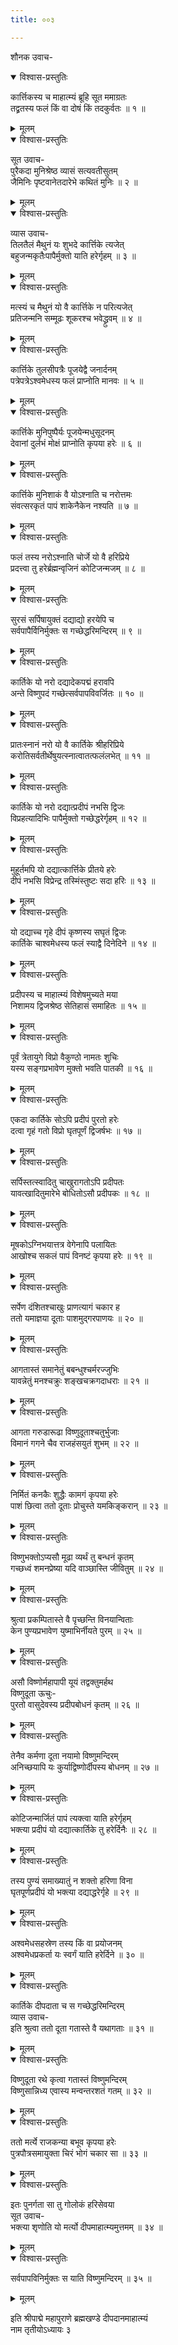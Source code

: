 ```yaml
---
title: ००३

---
```

शौनक उवाच-  

<details open><summary>विश्वास-प्रस्तुतिः</summary>

कार्त्तिकस्य च माहात्म्यं ब्रूहि सूत ममाग्रतः  
तद्व्रतस्य फलं किं वा दोषं किं तदकुर्वतः ॥ १ ॥
</details>

<details><summary>मूलम्</summary>

कार्त्तिकस्य च माहात्म्यं ब्रूहि सूत ममाग्रतः  
तद्व्रतस्य फलं किं वा दोषं किं तदकुर्वतः ॥ १ ॥
</details>



<details open><summary>विश्वास-प्रस्तुतिः</summary>

सूत उवाच-  
पुरैकदा मुनिश्रेष्ठ व्यासं सत्यवतीसुतम्  
जैमिनिः पृष्टवानेतदारेभे कथितं मुनिः ॥ २ ॥
</details>

<details><summary>मूलम्</summary>

सूत उवाच-  
पुरैकदा मुनिश्रेष्ठ व्यासं सत्यवतीसुतम्  
जैमिनिः पृष्टवानेतदारेभे कथितं मुनिः ॥ २ ॥
</details>



<details open><summary>विश्वास-प्रस्तुतिः</summary>

व्यास उवाच-  
तिलतैलं मैथुनं यः शुभदे कार्त्तिके त्यजेत्  
बहुजन्मकृतैःपापैर्मुक्तो याति हरेर्गृहम् ॥ ३ ॥
</details>

<details><summary>मूलम्</summary>

व्यास उवाच-  
तिलतैलं मैथुनं यः शुभदे कार्त्तिके त्यजेत्  
बहुजन्मकृतैःपापैर्मुक्तो याति हरेर्गृहम् ॥ ३ ॥
</details>



<details open><summary>विश्वास-प्रस्तुतिः</summary>

मत्स्यं च मैथुनं यो वै कार्त्तिके न परित्यजेत्  
प्रतिजन्मनि सम्मूढः शूकरश्च भवेद्ध्रुवम् ॥ ४ ॥
</details>

<details><summary>मूलम्</summary>

मत्स्यं च मैथुनं यो वै कार्त्तिके न परित्यजेत्  
प्रतिजन्मनि सम्मूढः शूकरश्च भवेद्ध्रुवम् ॥ ४ ॥
</details>



<details open><summary>विश्वास-प्रस्तुतिः</summary>

कार्त्तिके तुलसीपत्रैः पूजयेद्वै जनार्दनम्  
पत्रेपत्रेऽश्वमेधस्य फलं प्राप्नोति मानवः ॥ ५ ॥
</details>

<details><summary>मूलम्</summary>

कार्त्तिके तुलसीपत्रैः पूजयेद्वै जनार्दनम्  
पत्रेपत्रेऽश्वमेधस्य फलं प्राप्नोति मानवः ॥ ५ ॥
</details>



<details open><summary>विश्वास-प्रस्तुतिः</summary>

कार्त्तिके मुनिपुष्पैर्यः पूजयेन्मधुसूदनम्  
देवानां दुर्लभं मोक्षं प्राप्नोति कृपया हरेः ॥ ६ ॥
</details>

<details><summary>मूलम्</summary>

कार्त्तिके मुनिपुष्पैर्यः पूजयेन्मधुसूदनम्  
देवानां दुर्लभं मोक्षं प्राप्नोति कृपया हरेः ॥ ६ ॥
</details>



<details open><summary>विश्वास-प्रस्तुतिः</summary>

कार्त्तिके मुनिशाकं वै योऽश्नाति च नरोत्तमः  
संवत्सरकृतं पापं शाकेनैकेन नश्यति ॥ ७ ॥
</details>

<details><summary>मूलम्</summary>

कार्त्तिके मुनिशाकं वै योऽश्नाति च नरोत्तमः  
संवत्सरकृतं पापं शाकेनैकेन नश्यति ॥ ७ ॥
</details>



<details open><summary>विश्वास-प्रस्तुतिः</summary>

फलं तस्य नरोऽश्नाति चोर्जे यो वै हरिप्रिये  
प्रदत्त्वा तु हरेर्ब्रह्मन्वृजिनं कोटिजन्मजम् ॥ ८ ॥
</details>

<details><summary>मूलम्</summary>

फलं तस्य नरोऽश्नाति चोर्जे यो वै हरिप्रिये  
प्रदत्त्वा तु हरेर्ब्रह्मन्वृजिनं कोटिजन्मजम् ॥ ८ ॥
</details>



<details open><summary>विश्वास-प्रस्तुतिः</summary>

सुरसं सर्पिषायुक्तं दद्याद्यो हरयेपि च  
सर्वपापैर्विनिर्मुक्तः स गच्छेद्धरिमन्दिरम् ॥ ९ ॥
</details>

<details><summary>मूलम्</summary>

सुरसं सर्पिषायुक्तं दद्याद्यो हरयेपि च  
सर्वपापैर्विनिर्मुक्तः स गच्छेद्धरिमन्दिरम् ॥ ९ ॥
</details>



<details open><summary>विश्वास-प्रस्तुतिः</summary>

कार्तिके यो नरो दद्यादेकपद्मं हरावपि  
अन्ते विष्णुपदं गच्छेत्सर्वपापविवर्जितः ॥ १० ॥
</details>

<details><summary>मूलम्</summary>

कार्तिके यो नरो दद्यादेकपद्मं हरावपि  
अन्ते विष्णुपदं गच्छेत्सर्वपापविवर्जितः ॥ १० ॥
</details>



<details open><summary>विश्वास-प्रस्तुतिः</summary>

प्रातःस्नानं नरो यो वै कार्तिके श्रीहरिप्रिये  
करोतिसर्वतीर्थेषुयत्स्नात्वातत्फलंलभेत् ॥ ११ ॥
</details>

<details><summary>मूलम्</summary>

प्रातःस्नानं नरो यो वै कार्तिके श्रीहरिप्रिये  
करोतिसर्वतीर्थेषुयत्स्नात्वातत्फलंलभेत् ॥ ११ ॥
</details>



<details open><summary>विश्वास-प्रस्तुतिः</summary>

कार्तिके यो नरो दद्यात्प्रदीपं नभसि द्विजः  
विप्रहत्यादिभिः पापैर्मुक्तो गच्छेद्धरेर्गृहम् ॥ १२ ॥
</details>

<details><summary>मूलम्</summary>

कार्तिके यो नरो दद्यात्प्रदीपं नभसि द्विजः  
विप्रहत्यादिभिः पापैर्मुक्तो गच्छेद्धरेर्गृहम् ॥ १२ ॥
</details>



<details open><summary>विश्वास-प्रस्तुतिः</summary>

मुहूर्तमपि यो दद्यात्कार्त्तिके प्रीतये हरेः  
दीपं नभसि विप्रेन्द्र तस्मिंस्तुष्टः सदा हरिः ॥ १३ ॥
</details>

<details><summary>मूलम्</summary>

मुहूर्तमपि यो दद्यात्कार्त्तिके प्रीतये हरेः  
दीपं नभसि विप्रेन्द्र तस्मिंस्तुष्टः सदा हरिः ॥ १३ ॥
</details>



<details open><summary>विश्वास-प्रस्तुतिः</summary>

यो दद्याच्च गृहे दीपं कृष्णस्य सघृतं द्विजः  
कार्तिके चाश्वमेधस्य फलं स्याद्वै दिनेदिने ॥ १४ ॥
</details>

<details><summary>मूलम्</summary>

यो दद्याच्च गृहे दीपं कृष्णस्य सघृतं द्विजः  
कार्तिके चाश्वमेधस्य फलं स्याद्वै दिनेदिने ॥ १४ ॥
</details>



<details open><summary>विश्वास-प्रस्तुतिः</summary>

प्रदीपस्य च माहात्म्यं विशेषमुच्यते मया  
निशामय द्विजश्रेष्ठ सेतिहासं समाहितः ॥ १५ ॥
</details>

<details><summary>मूलम्</summary>

प्रदीपस्य च माहात्म्यं विशेषमुच्यते मया  
निशामय द्विजश्रेष्ठ सेतिहासं समाहितः ॥ १५ ॥
</details>



<details open><summary>विश्वास-प्रस्तुतिः</summary>

पूर्वं त्रेतायुगे विप्रो वैकुण्ठो नामतः शुचिः  
यस्य सङ्गप्रभावेण मुक्तो भवति पातकी ॥ १६ ॥
</details>

<details><summary>मूलम्</summary>

पूर्वं त्रेतायुगे विप्रो वैकुण्ठो नामतः शुचिः  
यस्य सङ्गप्रभावेण मुक्तो भवति पातकी ॥ १६ ॥
</details>



<details open><summary>विश्वास-प्रस्तुतिः</summary>

एकदा कार्तिके सोऽपि प्रदीपं पुरतो हरेः  
दत्वा गृहं गतो विप्रो घृतपूर्णं द्विजर्षभः ॥ १७ ॥
</details>

<details><summary>मूलम्</summary>

एकदा कार्तिके सोऽपि प्रदीपं पुरतो हरेः  
दत्वा गृहं गतो विप्रो घृतपूर्णं द्विजर्षभः ॥ १७ ॥
</details>



<details open><summary>विश्वास-प्रस्तुतिः</summary>

सर्पिस्तत्स्वादितु चाखुरागतोऽपि प्रदीपतः  
यावत्खादितुमारेभे बोधितोऽसौ प्रदीपकः ॥ १८ ॥
</details>

<details><summary>मूलम्</summary>

सर्पिस्तत्स्वादितु चाखुरागतोऽपि प्रदीपतः  
यावत्खादितुमारेभे बोधितोऽसौ प्रदीपकः ॥ १८ ॥
</details>



<details open><summary>विश्वास-प्रस्तुतिः</summary>

मूषकोऽग्निभयात्तत्र वेगेनापि पलायितः  
आखोश्च सकलं पापं विनष्टं कृपया हरेः ॥ १९ ॥
</details>

<details><summary>मूलम्</summary>

मूषकोऽग्निभयात्तत्र वेगेनापि पलायितः  
आखोश्च सकलं पापं विनष्टं कृपया हरेः ॥ १९ ॥
</details>



<details open><summary>विश्वास-प्रस्तुतिः</summary>

सर्पेण दंशितश्चाखुः प्राणत्यागं चकार ह  
ततो यमाज्ञया दूताः पाशमुद्गरपाणयः ॥ २० ॥
</details>

<details><summary>मूलम्</summary>

सर्पेण दंशितश्चाखुः प्राणत्यागं चकार ह  
ततो यमाज्ञया दूताः पाशमुद्गरपाणयः ॥ २० ॥
</details>



<details open><summary>विश्वास-प्रस्तुतिः</summary>

आगतास्तं समानेतुं बबन्धुश्चर्मरज्जुभिः  
यावन्नेतुं मनश्चक्रुः शङ्खचक्रगदाधराः ॥ २१ ॥
</details>

<details><summary>मूलम्</summary>

आगतास्तं समानेतुं बबन्धुश्चर्मरज्जुभिः  
यावन्नेतुं मनश्चक्रुः शङ्खचक्रगदाधराः ॥ २१ ॥
</details>



<details open><summary>विश्वास-प्रस्तुतिः</summary>

आगता गरुडारूढा विष्णुदूताश्चतुर्भुजाः  
विमानं गगने चैव राजहंसयुतं शुभम् ॥ २२ ॥
</details>

<details><summary>मूलम्</summary>

आगता गरुडारूढा विष्णुदूताश्चतुर्भुजाः  
विमानं गगने चैव राजहंसयुतं शुभम् ॥ २२ ॥
</details>



<details open><summary>विश्वास-प्रस्तुतिः</summary>

निर्मितं कनकैः शुद्धैः कामगं कृपया हरेः  
पाशं छित्वा ततो दूताः प्रोचुस्ते यमकिङ्करान् ॥ २३ ॥
</details>

<details><summary>मूलम्</summary>

निर्मितं कनकैः शुद्धैः कामगं कृपया हरेः  
पाशं छित्वा ततो दूताः प्रोचुस्ते यमकिङ्करान् ॥ २३ ॥
</details>



<details open><summary>विश्वास-प्रस्तुतिः</summary>

विष्णुभक्तोऽप्यसौ मूढा व्यर्थं तु बन्धनं कृतम्  
गच्छध्वं शमनप्रेष्या यदि वाञ्छास्ति जीवितुम् ॥ २४ ॥
</details>

<details><summary>मूलम्</summary>

विष्णुभक्तोऽप्यसौ मूढा व्यर्थं तु बन्धनं कृतम्  
गच्छध्वं शमनप्रेष्या यदि वाञ्छास्ति जीवितुम् ॥ २४ ॥
</details>



<details open><summary>विश्वास-प्रस्तुतिः</summary>

श्रुत्वा प्रकम्पितास्ते वै पृच्छन्ति विनयान्विताः  
केन पुण्यप्रभावेण युष्माभिर्नीयते पुरम् ॥ २५ ॥
</details>

<details><summary>मूलम्</summary>

श्रुत्वा प्रकम्पितास्ते वै पृच्छन्ति विनयान्विताः  
केन पुण्यप्रभावेण युष्माभिर्नीयते पुरम् ॥ २५ ॥
</details>



<details open><summary>विश्वास-प्रस्तुतिः</summary>

असौ विष्णोर्महापापी यूयं तद्वक्तुमर्हथ  
विष्णुदूता ऊचुः-  
पुरतो वासुदेवस्य प्रदीपबोधनं कृतम् ॥ २६ ॥
</details>

<details><summary>मूलम्</summary>

असौ विष्णोर्महापापी यूयं तद्वक्तुमर्हथ  
विष्णुदूता ऊचुः-  
पुरतो वासुदेवस्य प्रदीपबोधनं कृतम् ॥ २६ ॥
</details>



<details open><summary>विश्वास-प्रस्तुतिः</summary>

तेनैव कर्मणा दूता नयामो विष्णुमन्दिरम्  
अनिच्छयापि यः कुर्याद्विष्णोर्दीपस्य बोधनम् ॥ २७ ॥
</details>

<details><summary>मूलम्</summary>

तेनैव कर्मणा दूता नयामो विष्णुमन्दिरम्  
अनिच्छयापि यः कुर्याद्विष्णोर्दीपस्य बोधनम् ॥ २७ ॥
</details>



<details open><summary>विश्वास-प्रस्तुतिः</summary>

कोटिजन्मार्जितं पापं त्यक्त्वा याति हरेर्गृहम्  
भक्त्या प्रदीपं यो दद्यात्कार्तिके तु हरेर्दिनैः ॥ २८ ॥
</details>

<details><summary>मूलम्</summary>

कोटिजन्मार्जितं पापं त्यक्त्वा याति हरेर्गृहम्  
भक्त्या प्रदीपं यो दद्यात्कार्तिके तु हरेर्दिनैः ॥ २८ ॥
</details>



<details open><summary>विश्वास-प्रस्तुतिः</summary>

तस्य पुण्यं समाख्यातुं न शक्तो हरिणा विना  
घृतपूर्णप्रदीपं यो भक्त्या दद्याद्धरेर्गृहे ॥ २९ ॥
</details>

<details><summary>मूलम्</summary>

तस्य पुण्यं समाख्यातुं न शक्तो हरिणा विना  
घृतपूर्णप्रदीपं यो भक्त्या दद्याद्धरेर्गृहे ॥ २९ ॥
</details>



<details open><summary>विश्वास-प्रस्तुतिः</summary>

अश्वमेधसहस्रेण तस्य किं वा प्रयोजनम्  
अश्वमेधप्रकर्ता यः स्वर्गं याति हरेर्दिने ॥ ३० ॥
</details>

<details><summary>मूलम्</summary>

अश्वमेधसहस्रेण तस्य किं वा प्रयोजनम्  
अश्वमेधप्रकर्ता यः स्वर्गं याति हरेर्दिने ॥ ३० ॥
</details>



<details open><summary>विश्वास-प्रस्तुतिः</summary>

कार्तिके दीपदाता च स गच्छेद्धरिमन्दिरम्  
व्यास उवाच-  
इति श्रुत्वा ततो दूता गतास्ते वै यथागताः ॥ ३१ ॥
</details>

<details><summary>मूलम्</summary>

कार्तिके दीपदाता च स गच्छेद्धरिमन्दिरम्  
व्यास उवाच-  
इति श्रुत्वा ततो दूता गतास्ते वै यथागताः ॥ ३१ ॥
</details>



<details open><summary>विश्वास-प्रस्तुतिः</summary>

विष्णुदूता रथे कृत्वा गतास्तं विष्णुमन्दिरम्  
विष्णुसान्निध्य एवास्य मन्वन्तरशतं गतम् ॥ ३२ ॥
</details>

<details><summary>मूलम्</summary>

विष्णुदूता रथे कृत्वा गतास्तं विष्णुमन्दिरम्  
विष्णुसान्निध्य एवास्य मन्वन्तरशतं गतम् ॥ ३२ ॥
</details>



<details open><summary>विश्वास-प्रस्तुतिः</summary>

ततो मर्त्ये राजकन्या बभूव कृपया हरेः  
पुत्रपौत्रसमायुक्ता चिरं भोगं चकार सा ॥ ३३ ॥
</details>

<details><summary>मूलम्</summary>

ततो मर्त्ये राजकन्या बभूव कृपया हरेः  
पुत्रपौत्रसमायुक्ता चिरं भोगं चकार सा ॥ ३३ ॥
</details>



<details open><summary>विश्वास-प्रस्तुतिः</summary>

इतः पुनर्गता सा तु गोलोकं हरिसेवया  
सूत उवाच-  
भक्त्या शृणोति यो मर्त्यो दीपमाहात्म्यमुत्तमम् ॥ ३४ ॥
</details>

<details><summary>मूलम्</summary>

इतः पुनर्गता सा तु गोलोकं हरिसेवया  
सूत उवाच-  
भक्त्या शृणोति यो मर्त्यो दीपमाहात्म्यमुत्तमम् ॥ ३४ ॥
</details>



<details open><summary>विश्वास-प्रस्तुतिः</summary>

सर्वपापविनिर्मुक्तः स याति विष्णुमन्दिरम् ॥ ३५ ॥
</details>

<details><summary>मूलम्</summary>

सर्वपापविनिर्मुक्तः स याति विष्णुमन्दिरम् ॥ ३५ ॥
</details>


इति श्रीपाद्मे महापुराणे ब्रह्मखण्डे दीपदानमाहात्म्यं  
नाम तृतीयोऽध्यायः ३